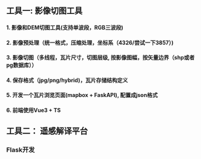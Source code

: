 ## 工具一: 影像切图工具
#### 1. 影像和DEM切图工具(支持单波段，RGB三波段)

#### 2. 影像预处理（统一格式，压缩处理，坐标系（4326/尝试一下3857）)

#### 3. 影像切图（多线程，瓦片尺寸，切图层级, 按影像图幅，按矢量边界（shp或者pg数据库））

#### 4. 保存格式（jpg/png/hybrid)，瓦片存储结构定义

#### 5. 开发一个瓦片浏览页面(mapbox + FaskAPI), 配置成json格式

#### 6. 前端使用Vue3 + TS


## 工具二： 遥感解译平台

### Flask开发